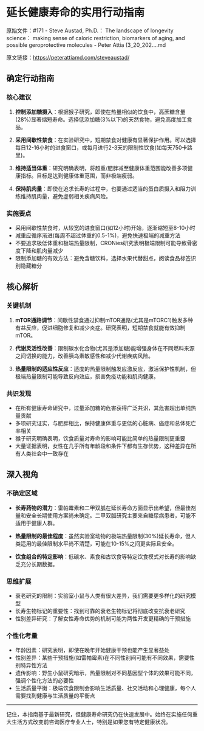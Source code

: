 # 延长健康寿命的实用行动指南

原始文件：#171 - Steve Austad, Ph.D.： The landscape of longevity science： making sense of caloric restriction, biomarkers of aging, and possible geroprotective molecules - Peter Attia (3_20_202….md

原文链接：https://peterattiamd.com/steveaustad/

## 确定行动指南

### 核心建议

1. **控制添加糖摄入**：根据猴子研究，即使在热量相似的饮食中，高蔗糖含量(28%)显著缩短寿命。选择低添加糖(3%以下)的天然食物，避免高度加工食品。

2. **采用间歇性禁食**：在实验研究中，短期禁食对健康有显著保护作用。可以选择每日12-16小时的进食窗口，或每月进行2-3天的限制性饮食(如每天750卡路里)。

3. **维持适当体重**：研究明确表明，将超重/肥胖减至健康体重范围能改善多项健康指标。目标是达到健康体重范围，而非极端瘦弱。

4. **保持肌肉量**：即使在追求长寿的过程中，也要通过适当的蛋白质摄入和阻力训练维持肌肉量，避免虚弱相关疾病风险。

### 实施要点

- 采用间歇性禁食时，从较宽的进食窗口(如12小时)开始，逐渐缩短至8-10小时
- 减重应循序渐进(每周不超过体重的0.5-1%)，避免快速极端的减重方法
- 不要追求极低体重和极端热量限制，CRONies研究表明极端限制可能导致骨密度下降和肌肉量减少
- 限制添加糖的有效方法：避免含糖饮料，选择水果代替甜点，阅读食品标签识别隐藏糖分

## 核心解析

### 关键机制

1. **mTOR通路调节**：间歇性禁食通过抑制mTOR通路(尤其是mTORC1)触发多种有益反应，促进细胞修复和减少炎症。研究表明，短期禁食就能有效抑制mTOR。

2. **代谢灵活性改善**：限制碳水化合物(尤其是添加糖)能增强身体在不同燃料来源之间切换的能力，改善胰岛素敏感性和减少代谢疾病风险。

3. **热量限制的适应性反应**：适度的热量限制触发应激反应，激活保护性机制，但极端热量限制可能导致反向效应，损害免疫功能和肌肉健康。

### 共识发现

- 在所有健康寿命研究中，过量添加糖的危害获得广泛共识，其危害超出单纯热量贡献
- 多项研究证实，与肥胖相比，保持健康体重与更低的心脏病、癌症和总体死亡率相关
- 猴子研究明确表明，饮食质量对寿命的影响可能比简单的热量限制更重要
- 大量证据表明，女性在几乎所有年龄段和条件下都有生存优势，这种差异在所有人类社会中一致存在

## 深入视角

### 不确定区域

- **长寿药物的潜力**：雷帕霉素和二甲双胍在延长寿命方面显示出希望，但最佳剂量和安全长期使用方案尚未确定。二甲双胍研究主要来自糖尿病患者，可能不适用于健康人群。

- **热量限制的最佳程度**：虽然实验室动物的极端热量限制(30%)延长寿命，但人类适用的最佳限制水平尚不清楚，可能在10-15%之间更实际且安全。

- **饮食组合的特定影响**：低碳水、素食和古饮食等特定饮食模式对长寿的影响缺乏充分长期数据。

### 思维扩展

- 衰老研究的限制：实验室小鼠与人类有很大差异，我们需要更多样化的研究模型
- 长寿生物标记的重要性：找到可靠的衰老生物标记将彻底改变抗衰老研究
- 性别差异研究：了解女性寿命优势的机制可能为两性开发更精确的干预措施

### 个性化考量

- 年龄因素：研究表明，即使在晚年开始健康干预也能产生显著益处
- 性别差异：某些干预措施(如雷帕霉素)在不同性别间可能有不同效果，需要性别特异性方法
- 遗传影响：野生小鼠研究暗示，热量限制对不同基因型个体的效果可能不同，强调个性化方法的必要性
- 生活质量平衡：极端饮食限制会影响生活质量、社交活动和心理健康，每个人需要找到健康与生活质量的平衡点

---

记住，本指南基于最新研究，但健康寿命研究仍在快速发展中。始终在实施任何重大生活方式改变前咨询医疗专业人士，特别是如果您有特定健康状况。